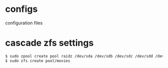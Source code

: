 # configs
configuration files

# cascade zfs settings
``` bash
$ sudo zpool create pool raidz /dev/sda /dev/sdb /dev/sdc /dev/sdd /dev/sde
$ sudo zfs create pool/movies
```
